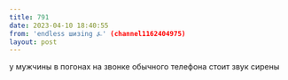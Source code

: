 ```yaml
---
title: 791
date: 2023-04-10 18:40:55
from: 'endless шизing ⍼' (channel1162404975)
layout: post
---
```


у мужчины в погонах на звонке обычного телефона стоит звук сирены

